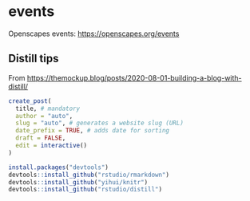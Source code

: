 # events
Openscapes events: <https://openscapes.org/events>


## Distill tips

From <https://themockup.blog/posts/2020-08-01-building-a-blog-with-distill/>

```r
create_post(
  title, # mandatory
  author = "auto",
  slug = "auto", # generates a website slug (URL)
  date_prefix = TRUE, # adds date for sorting
  draft = FALSE, 
  edit = interactive()
)
```

```r
install.packages("devtools")
devtools::install_github("rstudio/rmarkdown")
devtools::install_github("yihui/knitr")
devtools::install_github("rstudio/distill")
```